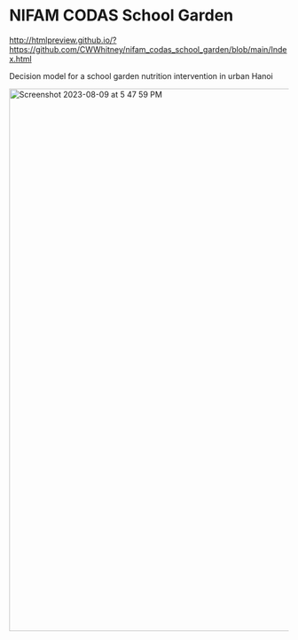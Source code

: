 # NIFAM CODAS School Garden

http://htmlpreview.github.io/?https://github.com/CWWhitney/nifam_codas_school_garden/blob/main/Index.html


Decision model for a school garden nutrition intervention in urban Hanoi

<img width="978" alt="Screenshot 2023-08-09 at 5 47 59 PM" src="https://github.com/CWWhitney/nifam_codas_school_garden/assets/19190662/cf56959f-50d2-42c3-ab90-edeed53e2341">

